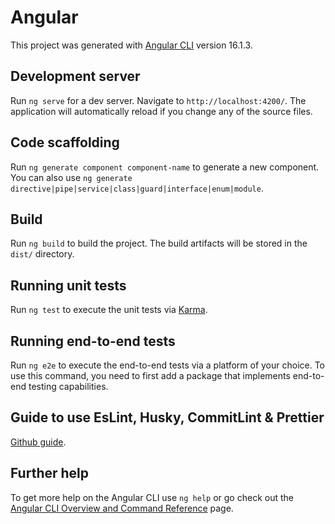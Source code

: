 # Angular

This project was generated with [Angular CLI](https://github.com/angular/angular-cli) version 16.1.3.

## Development server

Run `ng serve` for a dev server. Navigate to `http://localhost:4200/`. The application will automatically reload if you change any of the source files.

## Code scaffolding

Run `ng generate component component-name` to generate a new component. You can also use `ng generate directive|pipe|service|class|guard|interface|enum|module`.

## Build

Run `ng build` to build the project. The build artifacts will be stored in the `dist/` directory.

## Running unit tests

Run `ng test` to execute the unit tests via [Karma](https://karma-runner.github.io).

## Running end-to-end tests

Run `ng e2e` to execute the end-to-end tests via a platform of your choice. To use this command, you need to first add a package that implements end-to-end testing capabilities.

## Guide to use EsLint, Husky, CommitLint & Prettier

[Github guide](https://gist.github.com/mugan86/b911a73ff98b0b2c72e7e790ce4807db).

## Further help

To get more help on the Angular CLI use `ng help` or go check out the [Angular CLI Overview and Command Reference](https://angular.io/cli) page.
